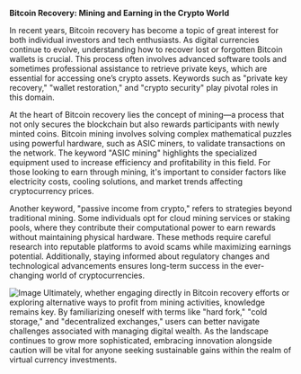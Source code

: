 **Bitcoin Recovery: Mining and Earning in the Crypto World**

In recent years, Bitcoin recovery has become a topic of great interest for both individual investors and tech enthusiasts. As digital currencies continue to evolve, understanding how to recover lost or forgotten Bitcoin wallets is crucial. This process often involves advanced software tools and sometimes professional assistance to retrieve private keys, which are essential for accessing one’s crypto assets. Keywords such as "private key recovery," "wallet restoration," and "crypto security" play pivotal roles in this domain.

At the heart of Bitcoin recovery lies the concept of mining—a process that not only secures the blockchain but also rewards participants with newly minted coins. Bitcoin mining involves solving complex mathematical puzzles using powerful hardware, such as ASIC miners, to validate transactions on the network. The keyword "ASIC mining" highlights the specialized equipment used to increase efficiency and profitability in this field. For those looking to earn through mining, it's important to consider factors like electricity costs, cooling solutions, and market trends affecting cryptocurrency prices.

Another keyword, "passive income from crypto," refers to strategies beyond traditional mining. Some individuals opt for cloud mining services or staking pools, where they contribute their computational power to earn rewards without maintaining physical hardware. These methods require careful research into reputable platforms to avoid scams while maximizing earnings potential. Additionally, staying informed about regulatory changes and technological advancements ensures long-term success in the ever-changing world of cryptocurrencies.


![Image](https://github.com/user-attachments/assets/b8266eee-691e-4ee1-99ef-bfa10d234fd4)
Ultimately, whether engaging directly in Bitcoin recovery efforts or exploring alternative ways to profit from mining activities, knowledge remains key. By familiarizing oneself with terms like "hard fork," "cold storage," and "decentralized exchanges," users can better navigate challenges associated with managing digital wealth. As the landscape continues to grow more sophisticated, embracing innovation alongside caution will be vital for anyone seeking sustainable gains within the realm of virtual currency investments.